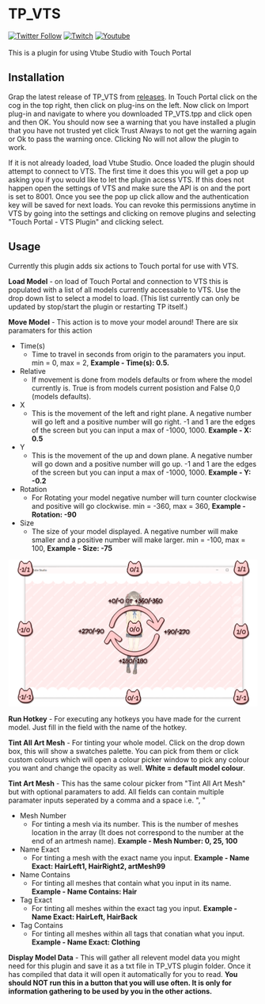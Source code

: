 # TP_VTS

[![Twitter Follow](https://img.shields.io/twitter/follow/wiccy84.svg?style=social)](https://twitter.com/wiccy84) 
[![Twitch](https://img.shields.io/twitch/status/wiccy84?style=social)](https://www.twitch.tv/wiccy84) 
[![Youtube](https://img.shields.io/youtube/channel/views/UCjd9Mee-jdZOHtpEF0KrdWg?style=social)](https://www.youtube.com/c/WiccyNeet/videos)<br><br>
This is a plugin for using Vtube Studio with Touch Portal <br>

## Installation

Grap the latest release of TP_VTS from [releases](https://github.com/Wiccy84/TP_VTS/releases).
In Touch Portal click on the cog in the top right, then click on plug-ins on the left. Now click on Import plug-in and navigate to where you downloaded TP_VTS.tpp and click open and then OK. You should now see a warning that you have installed a plugin that you have not trusted yet click Trust Always to not get the warning again or Ok to pass the warning once. Clicking No will not allow the plugin to work.

If it is not already loaded, load Vtube Studio. Once loaded the plugin should attempt to connect to VTS. The first time it does this you will get a pop up asking you if you would like to let the plugin access VTS. If this does not happen open the settings of VTS and make sure the API is on and the port is set to 8001. Once you see the pop up click allow and the authentication key will be saved for next loads. You can revoke this permissions anytime in VTS by going into the settings and clicking on remove plugins and selecting "Touch Portal - VTS Plugin" and clicking select.

## Usage

Currently this plugin adds six actions to Touch portal for use with VTS.

**Load Model** -  on load of Touch Portal and connection to VTS this is populated with a list of all models currently accessable to VTS. Use the drop down list to select a model to load. (This list currently can only be updated by stop/start the plugin or restarting TP itself.)

**Move Model** -  This action is to move your model around! There are six paramaters for this action
* Time(s)
  * Time to travel in seconds from origin to the paramaters you input. min = 0, max = 2, **Example - Time(s): 0.5.**
* Relative
  * If movement is done from models defaults or from where the model currently is. True is from models current posistion and False 0,0 (models defaults).
* X
  * This is the movement of the left and right plane. A negative number will go left and a positive number will go right. -1 and 1 are the edges of the screen but you can input a max of -1000, 1000. **Example - X: 0.5**
* Y
  * This is the movement of the up and down plane. A negative number will go down and a positive number will go up. -1 and 1 are the edges of the screen but you can input a max of -1000, 1000. **Example - Y: -0.2**
* Rotation
  * For Rotating your model negative number will turn counter clockwise and positive will go clockwise. min = -360, max = 360, **Example - Rotation: -90**
* Size
  * The size of your model displayed. A negative number will make smaller and a positive number will make larger. min = -100, max = 100, **Example - Size: -75**

![coordinate_explanation](images/coordinate_explanation.png)

**Run Hotkey** - For executing any hotkeys you have made for the current model. Just fill in the field with the name of the hotkey.

**Tint All Art Mesh** - For tinting your whole model. Click on the drop down box, this will show a swatches palette. You can pick from them or click custom colours which will open a colour picker window to pick any colour you want and change the opacity as well. **White = default model colour**.

**Tint Art Mesh** - This has the same colour picker from "Tint All Art Mesh" but with optional paramaters to add. All fields can contain multiple paramater inputs seperated by a comma and a space i.e. ", "

* Mesh Number
  * For tinting a mesh via its number. This is the number of meshes location in the array (It does not correspond to the number at the end of an artmesh name). **Example - Mesh Number: 0, 25, 100**
* Name Exact
  * For tinting a mesh with the exact name you input. **Example - Name Exact: HairLeft1, HairRight2, artMesh99**
* Name Contains
  * For tinting all meshes that contain what you input in its name. **Example - Name Contains: Hair**
* Tag Exact
  * For tinting all meshes within the exact tag you input. **Example - Name Exact: HairLeft, HairBack**
* Tag Contains
  * For tinting all meshes within all tags that conatian what you input. **Example - Name Exact: Clothing**

**Display Model Data** - This will gather all relevent model data you might need for this plugin and save it as a txt file in TP_VTS plugin folder. Once it has compiled that data it will open it automatically for you to read. **You should NOT run this in a button that you will use often. It is only for information gathering to be used by you in the other actions.**

